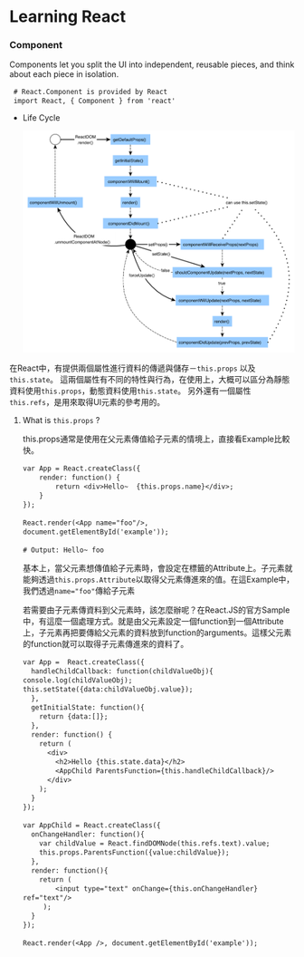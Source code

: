 # Learning React 

### Component

Components let you split the UI into independent, reusable pieces, and think about each piece in isolation. 
    
     # React.Component is provided by React
     import React, { Component } from 'react'
     
* Life Cycle 
    
    ![](pics/React_cycle_life.png)
    
    



在React中，有提供兩個屬性進行資料的傳遞與儲存－`this.props` 以及 `this.state`。
這兩個屬性有不同的特性與行為，在使用上，大概可以區分為靜態資料使用`this.props`，動態資料使用`this.state`。
另外還有一個屬性`this.refs`，是用來取得UI元素的參考用的。

1. What is `this.props` ?
    
    this.props通常是使用在父元素傳值給子元素的情境上，直接看Example比較快。
    
    ```
    var App = React.createClass({
  		render: function() {
    		return <div>Hello~  {this.props.name}</div>;
  		}
	});
    
    React.render(<App name="foo"/>, document.getElementById('example'));
    
    # Output: Hello~ foo
    ```
    
    基本上，當父元素想傳值給子元素時，會設定在標籤的Attribute上。子元素就能夠透過`this.props.Attribute`以取得父元素傳進來的值。在這Example中，我們透過`name="foo"`傳給子元素
    
    若需要由子元素傳資料到父元素時，該怎麼辦呢？在React.JS的官方Sample中，有這麼一個處理方式。就是由父元素設定一個function到一個Attribute上，子元素再把要傳給父元素的資料放到function的arguments。這樣父元素的function就可以取得子元素傳進來的資料了。
    ```
    var App =  React.createClass({
      handleChildCallback: function(childValueObj){   
    console.log(childValueObj);
    this.setState({data:childValueObj.value});
      },
      getInitialState: function(){
        return {data:[]};
      },
      render: function() {
        return (
          <div>
            <h2>Hello {this.state.data}</h2>
            <AppChild ParentsFunction={this.handleChildCallback}/>
          </div>
        );
      }
    });

    var AppChild = React.createClass({
      onChangeHandler: function(){
        var childValue = React.findDOMNode(this.refs.text).value;    
        this.props.ParentsFunction({value:childValue});    
      },
      render: function(){ 
        return (      
            <input type="text" onChange={this.onChangeHandler} ref="text"/>      
         );      
      }
    });
    
    React.render(<App />, document.getElementById('example'));
    ```



    
    

